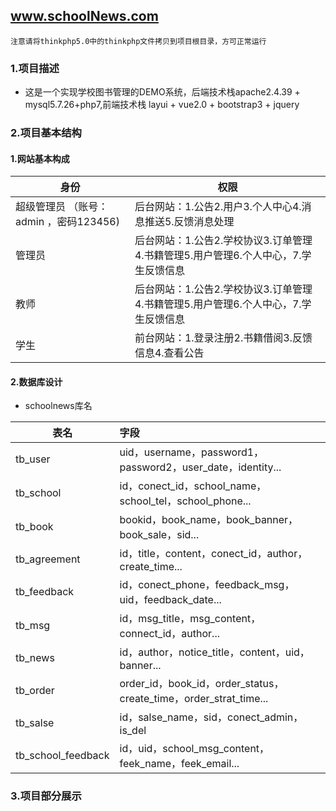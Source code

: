 ## www.schoolNews.com
`注意请将thinkphp5.0中的thinkphp文件拷贝到项目根目录，方可正常运行`
### 1.项目描述
- 这是一个实现学校图书管理的DEMO系统，后端技术栈apache2.4.39 + mysql5.7.26+php7,前端技术栈 layui + vue2.0 + bootstrap3 + jquery
### 2.项目基本结构

#### 1.网站基本构成

| 身份                                   | 权限                                                         |
| -------------------------------------- | ------------------------------------------------------------ |
| 超级管理员 （账号：admin ，密码123456) | 后台网站：1.公告2.用户3.个人中心4.消息推送5.反馈消息处理     |
| 管理员                                 | 后台网站：1.公告2.学校协议3.订单管理4.书籍管理5.用户管理6.个人中心，7.学生反馈信息 |
| 教师                                   | 后台网站：1.公告2.学校协议3.订单管理4.书籍管理5.用户管理6.个人中心，7.学生反馈信息 |
| 学生                                   | 前台网站：1.登录注册2.书籍借阅3.反馈信息4.查看公告           |

#### 2.数据库设计

- schoolnews库名

| 表名               | 字段                                                         |      |
| ------------------ | :----------------------------------------------------------- | ---- |
| tb_user            | uid，username，password1，password2，user_date，identity...  |      |
| tb_school          | id，conect_id，school_name，school_tel，school_phone...      |      |
| tb_book            | bookid，book_name，book_banner，book_sale，sid...            |      |
| tb_agreement       | id，title，content，conect_id，author，create_time...        |      |
| tb_feedback        | id，conect_phone，feedback_msg，uid，feedback_date...        |      |
| tb_msg             | id，msg_title，msg_content，connect_id，author...            |      |
| tb_news            | id，author，notice_title，content，uid，banner...            |      |
| tb_order           | order_id，book_id，order_status，create_time，order_strat_time... |      |
| tb_salse           | id，salse_name，sid，conect_admin，is_del                    |      |
| tb_school_feedback | id，uid，school_msg_content，feek_name，feek_email...        |      |

### 3.项目部分展示

